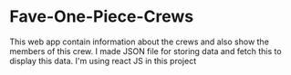 # Fave-One-Piece-Crews
This web app contain information about the crews and also show the members of this crew. I made JSON file for storing data and fetch this to display this data. I'm using react JS in this project
